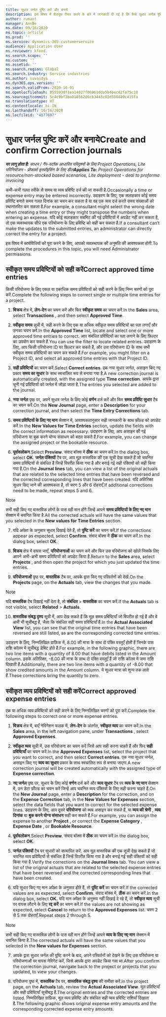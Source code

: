```yaml
---
title: सुधार जर्नल पुष्टि करें और बनाये
description: इस विषय में शेड्यूल तैयार करने के बारे में जानकारी दी गई है कि कैसे सुधार जर्नल पुष्टि करें और बनाये.
author: rumant
manager: AnnBe
ms.date: 09/18/2020
ms.topic: article
ms.prod: ''
ms.service: dynamics-365-customerservice
audience: Application User
ms.reviewer: kfend
ms.search.scope: ''
ms.custom: ''
ms.assetid: ''
ms.search.region: Global
ms.search.industry: Service industries
ms.author: suvaidya
ms.dyn365.ops.version: ''
ms.search.validFrom: 2020-10-01
ms.openlocfilehash: 855593df1ea14827f06961dda5b4becd2fa75c18
ms.sourcegitcommit: 5c4c9bf3ba018562d6cb3443c01d550489c415fa
ms.translationtype: HT
ms.contentlocale: hi-IN
ms.lasthandoff: 10/16/2020
ms.locfileid: "4077697"
---
```

# <a name="create-and-confirm-correction-journals"></a><span data-ttu-id="2287b-103">सुधार जर्नल पुष्टि करें और बनाये</span><span class="sxs-lookup"><span data-stu-id="2287b-103">Create and confirm Correction journals</span></span>

<span data-ttu-id="2287b-104">_**पर लागू होता है:** साधन / गैर-स्टॉक आधारित परिदृश्यों के लिए Project Operations, Lite परिनियोजन - प्रोफार्मा इनवॉइसिंग के लिए डील_</span><span class="sxs-lookup"><span data-stu-id="2287b-104">_**Applies To:** Project Operations for resource/non-stocked based scenarios, Lite deployment - deal to proforma invoicing_</span></span>

<span data-ttu-id="2287b-105">कभी-कभी गलत तरीके से समय या व्यय प्रविष्टि दर्ज की जा सकती है.</span><span class="sxs-lookup"><span data-stu-id="2287b-105">Occasionally a time or expense entry may be entered incorrectly.</span></span> <span data-ttu-id="2287b-106">उदाहरण के लिए, एक सलाहकार कोई समय प्रविष्टि बनाते समय गलत दिनांक का चयन कर सकता है या वह एक व्यय दर्ज करते समय संख्याओं को स्थानांतरित कर सकता है.</span><span class="sxs-lookup"><span data-stu-id="2287b-106">For example, a consultant might select the wrong date when creating a time entry or they might transpose the numbers when entering an expense.</span></span> <span data-ttu-id="2287b-107">यदि कोई सलाहकार सबमिट की गई प्रविष्टियों में अपडेट नहीं कर सकता है, तो एक व्यवस्थापक सीधे एक परियोजना के लिए प्रविष्टि को सही कर सकता है.</span><span class="sxs-lookup"><span data-stu-id="2287b-107">If a consultant can’t make the updates to the submitted entries, an administrator can directly correct the entry for a project.</span></span>

<span data-ttu-id="2287b-108">इस विषय में कार्यविधियों को पूरा करने के लिए, आपको व्यवस्थापक की अनुमति की आवश्यकता होगी.</span><span class="sxs-lookup"><span data-stu-id="2287b-108">To complete the procedures in this topic, you will need Administrator permissions.</span></span>

## <a name="correct-approved-time-entries"></a><span data-ttu-id="2287b-109">स्वीकृत समय प्रविष्टियों को सही करें</span><span class="sxs-lookup"><span data-stu-id="2287b-109">Correct approved time entries</span></span>     

<span data-ttu-id="2287b-110">किसी परियोजना के लिए एकल या एकाधिक समय प्रविष्टियों को सही करने के लिए निम्न चरणों को पूरा करें.</span><span class="sxs-lookup"><span data-stu-id="2287b-110">Complete the following steps to correct single or multiple time entries for a project.</span></span>

1. <span data-ttu-id="2287b-111">**विक्रय** क्षेत्र में, **लेन-देन** का चयन करें और फिर **स्वीकृत समय** का चयन करें.</span><span class="sxs-lookup"><span data-stu-id="2287b-111">In the **Sales** area, select **Transactions** , and then select **Approved Time**.</span></span> 

2. <span data-ttu-id="2287b-112">**स्वीकृत समय** सूची में, सही करने के लिए एक या अधिक स्वीकृत समय प्रविष्टियों का पता लगाएँ और उनका चयन करें.</span><span class="sxs-lookup"><span data-stu-id="2287b-112">In the **Approved Time** list, locate and select one or more approved time entries to correct.</span></span> <span data-ttu-id="2287b-113">आप संबंधित प्रविष्टियों का पता लगाने के लिए फ़िल्टर का उपयोग कर सकते हैं.</span><span class="sxs-lookup"><span data-stu-id="2287b-113">You can use the filter to locate related entries.</span></span> <span data-ttu-id="2287b-114">उदाहरण के लिए, आप किसी परियोजना ID पर फ़िल्टर कर सकते हैं, और उस परियोजना ID के साथ सभी स्वीकृत समय प्रविष्टियों का चयन कर सकते हैं.</span><span class="sxs-lookup"><span data-stu-id="2287b-114">For example, you might filter on a Project ID, and select all approved time entries with that Project ID.</span></span>

3. <span data-ttu-id="2287b-115">**सही प्रविष्टियों** का चयन करें.</span><span class="sxs-lookup"><span data-stu-id="2287b-115">Select **Correct entries**.</span></span> <span data-ttu-id="2287b-116">एक नया सुधार जर्नल, असाइन किए गए प्रकार **समय का सुधार** के साथ स्वचालित रूप से बनाया गया है.</span><span class="sxs-lookup"><span data-stu-id="2287b-116">A new correction journal is automatically created, with the assigned type **Time correction**.</span></span> <span data-ttu-id="2287b-117">आपके द्वारा चुनी गई प्रविष्टियों को जर्नल में जोड़ा जाता है.</span><span class="sxs-lookup"><span data-stu-id="2287b-117">The entries you selected are added to the journal.</span></span> 

4. <span data-ttu-id="2287b-118">**नया जर्नल** पृष्ठ पर, अपने सुधार जर्नल के लिए कोई **वर्णन** दर्ज करें और फिर **समय प्रविष्टि सुधार** टैब का चयन करें.</span><span class="sxs-lookup"><span data-stu-id="2287b-118">On the **New Journal** page, enter a **Description** for your correction journal, and then select the **Time Entry Corrections** tab.</span></span>  

5. <span data-ttu-id="2287b-119">**समय प्रविष्टियों के लिए नए मान** सेक्शन में, आवश्यकतानुसार सही जानकारी के साथ फ़ील्ड को अपडेट करें.</span><span class="sxs-lookup"><span data-stu-id="2287b-119">In the **New Values for Time Entries** section, update the fields with the correct information as necessary.</span></span> <span data-ttu-id="2287b-120">उदाहरण के लिए, आप असाइन की गई परियोजना या बुक करने योग्य संसाधन को बदल सकते हैं.</span><span class="sxs-lookup"><span data-stu-id="2287b-120">For example, you can change the assigned project or the bookable resource.</span></span>

6. <span data-ttu-id="2287b-121">**पूर्वावलोकन**.</span><span class="sxs-lookup"><span data-stu-id="2287b-121">Select **Preview**.</span></span> <span data-ttu-id="2287b-122">संवाद बॉक्स में **ठीक** का चयन करें.</span><span class="sxs-lookup"><span data-stu-id="2287b-122">In the dialog box, select **OK**.</span></span> <span data-ttu-id="2287b-123">**जर्नल पंक्तियों** टैब पर, आप मूल वास्तविक की एक सूची देख सकते हैं जो चयनित समय प्रविष्टियों से संबंधित हैं जिन्हें विपरीत किया गया है और बनाई गई सही पंक्तियों को सही किया गया है.</span><span class="sxs-lookup"><span data-stu-id="2287b-123">On the **Journal lines** tab, you can view a list of the original actuals that are related to the selected time entries that have been reversed and the corrected corresponding lines that have been created.</span></span> <span data-ttu-id="2287b-124">यदि अतिरिक्त सुधार किए जाने की आवश्यकता है, तो चरण 5 और 6 दोहराएँ.</span><span class="sxs-lookup"><span data-stu-id="2287b-124">If additional corrections need to be made, repeat steps 5 and 6.</span></span> 

> [!NOTE]
> <span data-ttu-id="2287b-125">सभी सही किए गए वास्तविक लोगों के पास वही मान होंगे जिन्हें आपने **समय प्रविष्टियों के लिए नए मान** सेक्शन में चयनित किया है.</span><span class="sxs-lookup"><span data-stu-id="2287b-125">All the corrected actuals will have the same values that you selected in the **New values for Time Entries** section.</span></span>

7. <span data-ttu-id="2287b-126">यदि अपेक्षा के अनुसार सुधार दिखाई देते हैं, तो **पुष्टि करें** का चयन करें.</span><span class="sxs-lookup"><span data-stu-id="2287b-126">If the corrections appear as expected, select **Confirm**.</span></span> <span data-ttu-id="2287b-127">संवाद बॉक्स में **ठीक** का चयन करें.</span><span class="sxs-lookup"><span data-stu-id="2287b-127">In the dialog box, select **OK**.</span></span>

8. <span data-ttu-id="2287b-128">**विक्रय** क्षेत्र में वापस जाएँ, **परियोजनाओं** का चयन करें और फिर उस परियोजना को खोलें जिसके लिए आपने अभी-अभी समय प्रविष्टियों को अपडेट किया है.</span><span class="sxs-lookup"><span data-stu-id="2287b-128">Return to the **Sales** area, select **Projects** , and then open the project for which you just updated the time entries.</span></span> 

9. <span data-ttu-id="2287b-129">**परियोजनाओं** पृष्ठ पर, **वास्तविक** टैब पर, आपके द्वारा किए गए परिवर्तनों को देखें.</span><span class="sxs-lookup"><span data-stu-id="2287b-129">On the **Projects** page, on the **Actuals** tab, view the changes that you made.</span></span> 

> [!NOTE]
> <span data-ttu-id="2287b-130">यदि **वास्तविक** टैब दिखाई नहीं देता है, तो **संबंधित** > **वास्तविक** का चयन करें.</span><span class="sxs-lookup"><span data-stu-id="2287b-130">If the **Actuals** tab is not visible, select **Related** > **Actuals**.</span></span>  

10. <span data-ttu-id="2287b-131">**वास्तविक संबद्ध दृश्य** सूची में, आप देख सकते हैं कि मूल समय प्रविष्टियाँ जो विपरीत हो गई हैं और वे अभी भी सूचीबद्ध हैं, जैसा कि संबंधित सही समय प्रविष्टियाँ हैं.</span><span class="sxs-lookup"><span data-stu-id="2287b-131">In the **Actual Associated View** list, you can see that the original time entries that have been reversed are still listed, as are the corresponding corrected time entries.</span></span> 

<span data-ttu-id="2287b-132">उदाहरण के लिए, निम्नलिखित ग्राफ़िक में, 8.00 की मात्रा के साथ दो पंक्ति वस्तुएँ होती हैं जिनके पास राशि कॉलम में सूचीबद्ध डेबिट होते हैं.</span><span class="sxs-lookup"><span data-stu-id="2287b-132">For example, in the following graphic, there are two line items with a quantity of 8.00 that have debits listed in the Amount column.</span></span> <span data-ttu-id="2287b-133">इसके अतिरिक्त, -8.00 की मात्रा के साथ दो पंक्ति वस्तुएँ हैं जो राशि कॉलम में जमा राशि दिखाती हैं.</span><span class="sxs-lookup"><span data-stu-id="2287b-133">Additionally, there are two line items with a quantity of -8.00 that show credited amounts in the Amount column.</span></span> <span data-ttu-id="2287b-134">ये सुधार मात्रा को शून्य तक लाते हैं.</span><span class="sxs-lookup"><span data-stu-id="2287b-134">These corrections bring the quantity to zero.</span></span>

 
## <a name="correct-approved-expense-entries"></a><span data-ttu-id="2287b-135">स्वीकृत व्यय प्रविष्टियों को सही करें</span><span class="sxs-lookup"><span data-stu-id="2287b-135">Correct approved expense entries</span></span>

<span data-ttu-id="2287b-136">एक या अधिक व्यय प्रविष्टियों को सही करने के लिए निम्नलिखित चरणों को पूरा करें.</span><span class="sxs-lookup"><span data-stu-id="2287b-136">Complete the following steps to correct one or more expense entries.</span></span> 

1. <span data-ttu-id="2287b-137">**विक्रय** क्षेत्र में, बाएँ नेविगेशन फलक में, **लेन-देन** के अंतर्गत, **स्वीकृत व्यय** का चयन करें.</span><span class="sxs-lookup"><span data-stu-id="2287b-137">In the **Sales** area, in the left navigation pane, under **Transactions** , select **Approved Expenses**.</span></span>

2. <span data-ttu-id="2287b-138">**स्वीकृत व्यय** सूची में, उस परियोजना का चयन करें जिसे आप सही करना चाहते हैं और फिर **सही प्रविष्टियाँ** का चयन करें.</span><span class="sxs-lookup"><span data-stu-id="2287b-138">In the **Approved Expenses** list, select the project that you want to correct, and then select **Correct entries**.</span></span> <span data-ttu-id="2287b-139">एक नया सुधार जर्नल, असाइन किए गए **व्यय का सुधार** प्रकार के साथ स्वचालित रूप से बनाया जाएगा.</span><span class="sxs-lookup"><span data-stu-id="2287b-139">A new correction journal will be created automatically with the assigned type of **Expense correction**.</span></span> 

3. <span data-ttu-id="2287b-140">**नए जर्नल** पृष्ठ पर, सुधार के लिए कोई **वर्णन** दर्ज करें और **व्यय सुधार** टैब पर **व्यय के नए मान** सेक्शन में, उन डेटा फ़ील्ड का चयन करें जिन्हें आप चयनित व्यय पंक्तियों के लिए सही करना चाहते हैं.</span><span class="sxs-lookup"><span data-stu-id="2287b-140">On the **New Journal** page, enter a **Description** for the correction, and on the **Expense Correction** tab, in the **New Values for Expenses** section, select the data fields that you want to correct for the selected expense lines.</span></span> <span data-ttu-id="2287b-141">उदाहरण के लिए, आप दूसरे **परियोजना** को व्यय असाइन कर सकते हैं, या **व्यय की श्रेणी** , **व्यय दिनांक** या **बुक करने योग्य संसाधन** सही कर सकते हैं.</span><span class="sxs-lookup"><span data-stu-id="2287b-141">For example, you can assign the expense to another **Project** , or correct the **Expense Category** , **Expense Date** , or **Bookable Resource**.</span></span>

4. <span data-ttu-id="2287b-142">**पूर्वावलोकन**.</span><span class="sxs-lookup"><span data-stu-id="2287b-142">Select **Preview**.</span></span> <span data-ttu-id="2287b-143">संवाद बॉक्स में **ठीक** का चयन करें.</span><span class="sxs-lookup"><span data-stu-id="2287b-143">In the dialog box, select **OK**.</span></span> 

5. <span data-ttu-id="2287b-144">**जर्नल पंक्तियों** टैब पर सुधारों को सत्यापित करें. आप मूल वास्तविक की एक सूची देख सकते हैं जो चयनित व्यय प्रविष्टियों से संबंधित हैं जिन्हें विपरीत किया गया है और बनाई गई सही पंक्तियों को सही किया गया है.</span><span class="sxs-lookup"><span data-stu-id="2287b-144">Verify the corrections on the **Journal lines** tab. You can view a list of the original actuals that are related to the selected expense entries that have been reversed and the corrected corresponding lines that have been created.</span></span>

6. <span data-ttu-id="2287b-145">यदि सुधार किए गए मान अपेक्षा के अनुसार होते हैं, तो **पुष्टि करें** का चयन करें.</span><span class="sxs-lookup"><span data-stu-id="2287b-145">If the corrected values are as expected, select **Confirm**.</span></span> <span data-ttu-id="2287b-146">संवाद बॉक्स में, **ठीक** का चयन करें.</span><span class="sxs-lookup"><span data-stu-id="2287b-146">In the dialog box, select **OK.**</span></span> <span data-ttu-id="2287b-147">यदि मान अपेक्षा के अनुरूप नहीं दिखाई दे रहे हैं, तो **स्वीकृत व्यय** सूची पर वापस लौटने के लिए **रद्द करें** का चयन करें.</span><span class="sxs-lookup"><span data-stu-id="2287b-147">If the values are not showing as expected, select **Cancel** to return to the **Approved Expenses** list.</span></span> <span data-ttu-id="2287b-148">चरण 2 से 5 तक दोहराएँ.</span><span class="sxs-lookup"><span data-stu-id="2287b-148">Repeat steps 2 through 5.</span></span> 

> [!NOTE]
> <span data-ttu-id="2287b-149">सभी सही किए गए वास्तविक लोगों के पास वही मान होंगे जिन्हें आपने **व्यय के लिए नए मान** सेक्शन में चयनित किया है.</span><span class="sxs-lookup"><span data-stu-id="2287b-149">The corrected actuals will have the same values that you selected in the **New values for Expenses** section.</span></span>

7. <span data-ttu-id="2287b-150">आपके द्वारा सुधार जर्नल की पुष्टि करने के बाद, अपने परिवर्तनों को देखने के लिए उस परियोजना या परियोजनाओं पर वापस नेविगेट करें, जिसे आपके द्वारा अपडेट किया गया था.</span><span class="sxs-lookup"><span data-stu-id="2287b-150">After you confirm the correction journal, navigate back to the project or projects that you updated, to view your changes.</span></span>  

8. <span data-ttu-id="2287b-151">परियोजना पृष्ठ में, **वास्तविक** टैब पर, **वास्तविक संबद्ध दृश्य** की समीक्षा करें.</span><span class="sxs-lookup"><span data-stu-id="2287b-151">In the project page, on the **Actuals** tab, review the **Actual Associated View**.</span></span> <span data-ttu-id="2287b-152">मूल प्रविष्टियाँ और सही प्रविष्टियाँ सूचीबद्ध हैं.</span><span class="sxs-lookup"><span data-stu-id="2287b-152">The original entries and the corrected entries are listed.</span></span> <span data-ttu-id="2287b-153">निम्नलिखित ग्राफ़िक, मूल व्यय प्रविष्टि और संबंधित सही व्यय प्रविष्टि राशियाँ दिखाता है.</span><span class="sxs-lookup"><span data-stu-id="2287b-153">The following graphic shows original expense entry amounts and the corresponding corrected expense entry amounts.</span></span> 


